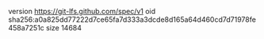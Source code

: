 version https://git-lfs.github.com/spec/v1
oid sha256:a0a825dd77222d7ce65fa7d333a3dcde8d165a64d460cd7d71978fe458a7251c
size 14684
